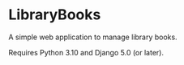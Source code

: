 # LibraryBooks
A simple web application to manage library books.

Requires Python 3.10 and Django 5.0 (or later).


